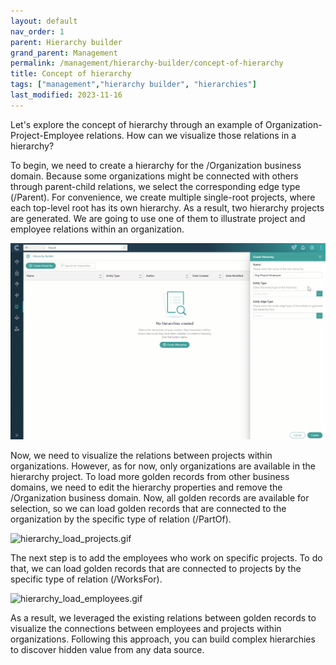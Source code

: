 ```yaml
---
layout: default
nav_order: 1
parent: Hierarchy builder
grand_parent: Management
permalink: /management/hierarchy-builder/concept-of-hierarchy
title: Concept of hierarchy
tags: ["management","hierarchy builder", "hierarchies"]
last_modified: 2023-11-16
---
```


Let's explore the concept of hierarchy through an example of Organization-Project-Employee relations. How can we visualize those relations in a hierarchy?

To begin, we need to create a hierarchy for the /Organization business domain. Because some organizations might be connected with others through parent-child relations, we select the corresponding edge type (/Parent). For convenience, we create multiple single-root projects, where each top-level root has its own hierarchy. As a result, two hierarchy projects are generated. We are going to use one of them to illustrate project and employee relations within an organization.

![example-part-1.gif](../../../assets/images/management/hierarchy-builder/example-part-1.gif)

Now, we need to visualize the relations between projects within organizations. However, as for now, only organizations are available in the hierarchy project. To load more golden records from other business domains, we need to edit the hierarchy properties and remove the /Organization business domain. Now, all golden records are available for selection, so we can load golden records that are connected to the organization by the specific type of relation (/PartOf).

![hierarchy_load_projects.gif](../../../assets/images/management/hierarchy-builder/hierarchy_load_projects.gif)

The next step is to add the employees who work on specific projects. To do that, we can load golden records that are connected to projects by the specific type of relation (/WorksFor).

![hierarchy_load_employees.gif](../../../assets/images/management/hierarchy-builder/hierarchy_load_employees.gif)

As a result, we leveraged the existing relations between golden records to visualize the connections between employees and projects within organizations. Following this approach, you can build complex hierarchies to discover hidden value from any data source.